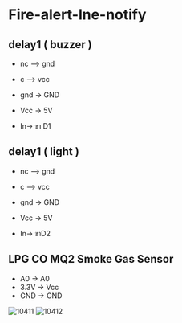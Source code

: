 # Fire-alert-lne-notify

## delay1 ( buzzer )

* nc --> gnd

* c --> vcc

* gnd -> GND

* Vcc -> 5V

* In-> ขา D1

## delay1 ( light ) 

* nc --> gnd

* c --> vcc

* gnd -> GND

* Vcc -> 5V

* In-> ขาD2

## LPG CO MQ2 Smoke Gas Sensor

* A0 -> A0
* 3.3V -> Vcc
* GND -> GND





![10411](https://github.com/user-attachments/assets/c29e5db5-7613-415f-a3cd-49ac45cf1edd)
![10412](https://github.com/user-attachments/assets/d5c6cf12-764d-47cd-88b0-b4099254d367)

